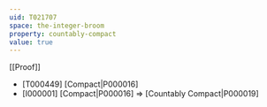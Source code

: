```yaml
---
uid: T021707
space: the-integer-broom
property: countably-compact
value: true
---
```

[[Proof]]

* [T000449] [Compact|P000016]
* [I000001] [Compact|P000016] => [Countably Compact|P000019]

